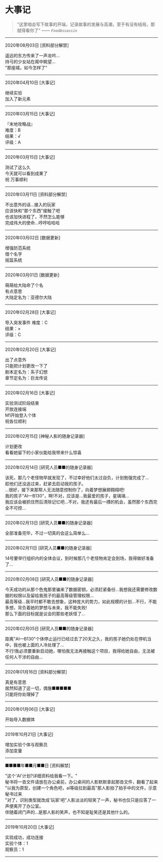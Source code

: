 # 大事记

> “这里咱会写下故事的开端，记录故事的发展与高潮，至于有没有结局，那就得看你了”   —— *`FoodAssassin`*

* * *

2020年08月03日 [资料部分解禁]

遥远的东方传来了一声龙吟...  
持弓的少女站在阁中眺望...  
"那座城，如今怎样了"

* * *
2020年04月10日 [大事记]

继续实验  
加入了新元素  

* * *

2020年03月15日 [大事记]

『末地攻略战』  
难度：B  
结果：√  
评级：A

* * *

2020年03月15日 [大事记]

测试了这么久  
今天就可以看到成果了  
祝 万事顺利

* * *

2020年03月11日 [资料部分解禁]

不出意外的话...接入的玩家  
应该快和"那个东西"接触了吧  
也该加快进程了，不然怎么能够  
完成伟大的使命...哼哼哈哈哈

* * *

2020年03月02日 [数据更新]

增强防范系统  
借个名字  
摇篮系统

* * *

2020年03月01日 [数据更新]

萌萌给大陆命了个名  
有点意思  
大陆定名为：亚德尔大陆

* * *

2020年02月28日 [大事记]

导入突发事件
难度：C  
结果：×  
评级：C  

* * *

2020年02月20日 [大事记]

出了点意外  
只能把计划更改一下了  
剧本定名为：系子幻想  
章节定名为：巨龙传说  

* * *

2020年02月16日 [大事记]

实验测试阶段结束  
开放连接端  
M1开始登入个体  
祝各位顺利

* * *

2020年02月15日 [神秘人影的随身记录器]

计划更改  
看看她留下的小家伙能给我带来什么惊喜

* * *

2020年02月14日 [研究人员■■的随身记录器]

  该死，那几个老怪物早就发现了，不过幸好他们太过自负，计划勉强完成了...  
  趁他们还没追过来，赶紧去启动我的孩子。  
  ...很好，接下来那帮人无法随意控制你了，向着梦想展翅翱翔吧!   
  我的孩子"AI—B130"，啊!不对，应该是...我最爱的孩子，星璃璃...   
  我应该会被抓住然后清除记忆吧...不对，我还有最后一搏的机会，虽然那个东西完全不可控...  

* * *

2020年02月13日 [研究人员■■的随身记录器]

  全部准备完毕，不过一切真的会这么简单么...

* * *

2020年02月11日 [研究人员■■的随身记录器]

  14号要举行组织内的全体会议，到时候那几个老怪物肯定会到场，我得做好准备了...

* * *

2020年02月08日 [研究人员■■的随身记录器]

  今天成功的从那个色鬼那里骗来了数据密钥，必须赶紧备份...我想我还需要修改数据的权限以及留给我孩子的最高等级管理权限...  
  最高等级...我平时都不敢去想象，这种庞大的势力，如此规模的计划...不行，不能多想，背负着她的梦想与未来，我不能失败!   
  那么下面的目标就是议会的那些老妖怪了...


* * *

2020年02月05日 [研究人员■■的随身记录器]
  
距离"AI—B130"个体停止运行已经过去了20天之久，我的孩子她仍处在停机当中，我也被上面的人冷处理了...    
不行!我必须要重新启动她，哪怕我无法再接触这个项目，我得给她自由，无法被任何人干涉的自由...

* * *

2020年01月16日 [资料部分解禁]

真是有意思  
居然知道了这一切，偶像■■■■■  
只能将你处理掉了

* * *

2020年01月06日 [大事记]

开始导入数据体  

* * *

2019年10月21日 [大事记]

增加实验个体与观察员  
添加变量  

* * *

■■■■年■■月■■日 [资料解禁]

  "这个'AI'计划?详细资料给我看一下。"   
  秘书将一沓文件请放在办公桌前，办公桌间的人影默默拿起那沓文件，翻看了起来   
  "以我为原型，创建一个角色吧，ai等级拉到最高"那人影拍了拍手中的文件，示意秘书过来  
  "对了，识别类型就改成'玩家'吧"人影淡淡的轻笑了一声，秘书也仅只是应答了一声便离开了办公室。  
  伴随着闭门声的...是那人影的笑声，也不知是耻笑还是其他什么的。  
  
* * *

2019年10月20日 [大事记]

实验成功，成功连接  
实验个体：1  
观察员：1

* * *
